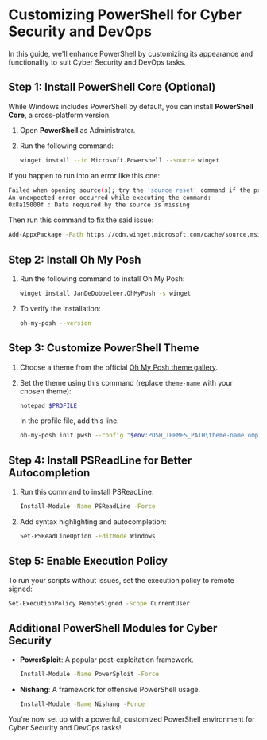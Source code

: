 # Customizing PowerShell for Cyber Security and DevOps

In this guide, we'll enhance PowerShell by customizing its appearance and functionality to suit Cyber Security and DevOps tasks.

## Step 1: Install PowerShell Core (Optional)

While Windows includes PowerShell by default, you can install **PowerShell Core**, a cross-platform version.

1. Open **PowerShell** as Administrator.
2. Run the following command:

   ```bash
   winget install --id Microsoft.Powershell --source winget
   ```
   
If you happen to run into an error like this one:

   ```bash
   Failed when opening source(s); try the 'source reset' command if the problem persists.
   An unexpected error occurred while executing the command:
   0x8a15000f : Data required by the source is missing
   ```
Then run this command to fix the said issue:

   ```bash
   Add-AppxPackage -Path https://cdn.winget.microsoft.com/cache/source.msix
   ```

## Step 2: Install Oh My Posh

1. Run the following command to install Oh My Posh:

   ```bash
   winget install JanDeDobbeleer.OhMyPosh -s winget
   ```

2. To verify the installation:

   ```bash
   oh-my-posh --version
   ```

## Step 3: Customize PowerShell Theme

1. Choose a theme from the official [Oh My Posh theme gallery](https://ohmyposh.dev/docs/themes).
2. Set the theme using this command (replace `theme-name` with your chosen theme):

   ```bash
   notepad $PROFILE
   ```

   In the profile file, add this line:

   ```bash
   oh-my-posh init pwsh --config "$env:POSH_THEMES_PATH\theme-name.omp.json" | Invoke-Expression
   ```

## Step 4: Install PSReadLine for Better Autocompletion

1. Run this command to install PSReadLine:

   ```bash
   Install-Module -Name PSReadLine -Force
   ```

2. Add syntax highlighting and autocompletion:

   ```bash
   Set-PSReadLineOption -EditMode Windows
   ```

## Step 5: Enable Execution Policy

To run your scripts without issues, set the execution policy to remote signed:

   ```bash
   Set-ExecutionPolicy RemoteSigned -Scope CurrentUser
   ```

## Additional PowerShell Modules for Cyber Security

- **PowerSploit**: A popular post-exploitation framework.

   ```bash
   Install-Module -Name PowerSploit -Force
   ```

- **Nishang**: A framework for offensive PowerShell usage.

   ```bash
   Install-Module -Name Nishang -Force
   ```

You're now set up with a powerful, customized PowerShell environment for Cyber Security and DevOps tasks!
